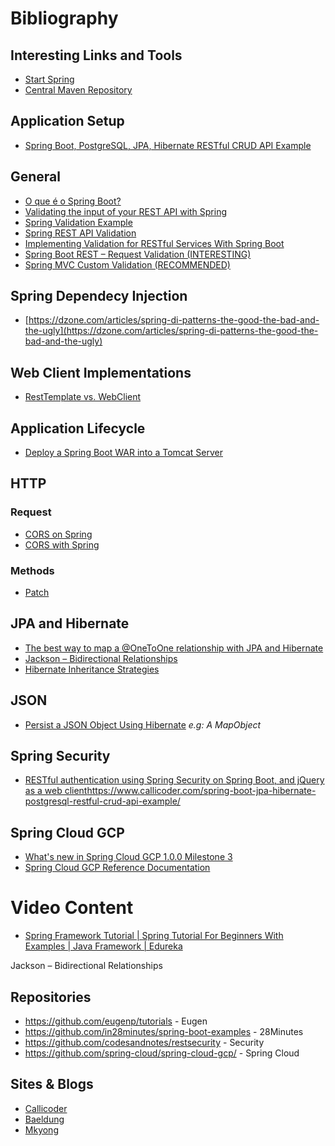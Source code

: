 # Bibliography

## Interesting Links and Tools

- [Start Spring](http://start.spring.io/)
- [Central Maven Repository](https://search.maven.org/)

## Application Setup

- [Spring Boot, PostgreSQL, JPA, Hibernate RESTful CRUD API Example](https://www.callicoder.com/spring-boot-jpa-hibernate-postgresql-restful-crud-api-example/)

## General

- [O que é o Spring Boot?](http://blog.algaworks.com/spring-boot/)
- [Validating the input of your REST API with Spring](https://g00glen00b.be/validating-the-input-of-your-rest-api-with-spring/)
- [Spring Validation Example](http://www.bbenson.co/post/spring-validations-with-examples/)
- [Spring REST API Validation](https://www.mkyong.com/spring-mvc/spring-rest-api-validation/)
- [Implementing Validation for RESTful Services With Spring Boot](https://dzone.com/articles/implementing-validation-for-restful-services-with)
- [Spring Boot REST – Request Validation (INTERESTING)](https://lmonkiewicz.com/programming/get-noticed-2017/spring-boot-rest-request-validation/)
- [Spring MVC Custom Validation (RECOMMENDED)](https://www.baeldung.com/spring-mvc-custom-validator)

## Spring Dependecy Injection

- [https://dzone.com/articles/spring-di-patterns-the-good-the-bad-and-the-ugly](https://dzone.com/articles/spring-di-patterns-the-good-the-bad-and-the-ugly)

## Web Client Implementations

- [RestTemplate vs. WebClient](https://dzone.com/articles/resttemplate-vs-webclient)

## Application Lifecycle

- [Deploy a Spring Boot WAR into a Tomcat Server](https://www.baeldung.com/spring-boot-war-tomcat-deploy)

## HTTP

### Request

- [CORS on Spring](https://stackoverflow.com/questions/36809528/spring-boot-cors-filter-cors-preflight-channel-did-not-succeed)
- [CORS with Spring](https://www.baeldung.com/spring-cors)

### Methods

- [Patch](https://github.com/countrogue/spring-http-patch-example/blob/master/src/main/java/com/countrogue/spring/business/asset/controller/AssetController.java)

## JPA and Hibernate

- [The best way to map a @OneToOne relationship with JPA and Hibernate](https://vladmihalcea.com/the-best-way-to-map-a-onetoone-relationship-with-jpa-and-hibernate/)
- [Jackson – Bidirectional Relationships](https://www.baeldung.com/jackson-bidirectional-relationships-and-infinite-recursion)
- [Hibernate Inheritance Strategies](https://www.baeldung.com/hibernate-inheritance)

## JSON

- [Persist a JSON Object Using Hibernate](https://www.baeldung.com/hibernate-persist-json-object)
_e.g: A MapObject_

## Spring Security

- [RESTful authentication using Spring Security on Spring Boot, and jQuery as a web client](https://www.codesandnotes.be/2014/10/31/restful-authentication-using-spring-security-on-spring-boot-and-jquery-as-a-web-client/)https://www.callicoder.com/spring-boot-jpa-hibernate-postgresql-restful-crud-api-example/

## Spring Cloud GCP

- [What's new in Spring Cloud GCP 1.0.0 Milestone 3](https://spring.io/blog/2018/04/16/what-s-new-in-spring-cloud-gcp-1-0-0-milestone-3)
- [Spring Cloud GCP Reference Documentation](https://docs.spring.io/spring-cloud-gcp/docs/1.0.0.M3/reference/htmlsingle/)

# Video Content

- [Spring Framework Tutorial | Spring Tutorial For Beginners With Examples | Java Framework | Edureka](https://www.youtube.com/watch?v=rMLP-NEPgnM)

Jackson – Bidirectional Relationships

## Repositories

- https://github.com/eugenp/tutorials - Eugen
- https://github.com/in28minutes/spring-boot-examples - 28Minutes
- https://github.com/codesandnotes/restsecurity - Security
- https://github.com/spring-cloud/spring-cloud-gcp/ - Spring Cloud

## Sites & Blogs

- [Callicoder](https://www.callicoder.com/categories/spring-boot/)
- [Baeldung](https://www.baeldung.com/)
- [Mkyong](https://www.mkyong.com/)